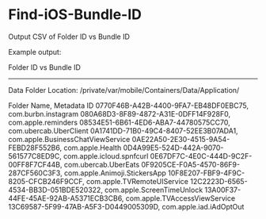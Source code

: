 # Find-iOS-Bundle-ID
Output CSV of Folder ID vs Bundle ID

Example output:

Folder ID vs Bundle ID
______________________

Data Folder Location: /private/var/mobile/Containers/Data/Application/

Folder Name, Metadata ID
0770F46B-A42B-4400-9FA7-EB48DF0EBC75, com.burbn.instagram
080A68D3-8F89-4872-A31E-0DFF14F928F0, com.apple.reminders
08534E51-6B61-4ED6-ABA7-44780575CC70, com.ubercab.UberClient
0A1741DD-71B0-49C4-8407-52EE3B07ADA1, com.apple.BusinessChatViewService
0AE22A50-2E30-4515-9A54-FEBD28F552B6, com.apple.Health
0D4A99E5-524D-442A-9070-561577C8ED9C, com.apple.icloud.spnfcurl
0E67DF7C-4E0C-444D-9C2F-00FF8F7CF44B, com.ubercab.UberEats
0F9205CE-F0A5-4570-86F9-287CF560C3F3, com.apple.Animoji.StickersApp
10F8E207-FBF9-4F9C-8205-CFCB246F9CCF, com.apple.TVRemoteUIService
12C2223D-6565-4534-BB3D-051BDE520322, com.apple.ScreenTimeUnlock
13A00F37-44FE-45AE-92AB-A5371ECB3CB6, com.apple.TVAccessViewService
13C69587-5F99-47AB-A5F3-D0449005309D, com.apple.iad.iAdOptOut
